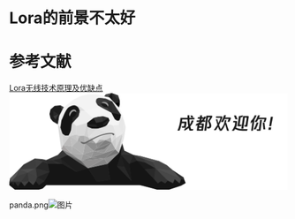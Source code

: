 # Lora的前景不太好
# 参考文献
[Lora无线技术原理及优缺点](https://www.sohu.com/a/434464120_120070959)
![熊猫](https://github.com/bloomlj/codes2thingstest2021/blob/4230a2c6d31221c17716d18e617893ea4e330d39/assignment-1/panda.png)


panda.png![图片](https://user-images.githubusercontent.com/1311518/112798756-f33d1b00-909f-11eb-848c-eb98e64f5542.png)

